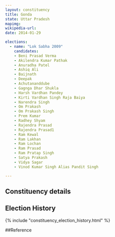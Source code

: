 ```yaml
---
layout: constituency
title: Gonda
state: Uttar Pradesh
mapimg: 
wikipedia-url: 
date: 2014-01-29

elections: 
  - name: "Lok Sabha 2009"
    candidates: 
    - Beni Prasad Verma 
    - Akilendra Kumar Pathak 
    - Anuradha Patel 
    - Ashiq Ali 
    - Baijnath 
    - Deepak 
    - Achutananddube 
    - Gagnga Dhar Shukla 
    - Harsh Vardhan Pandey 
    - Kirti Vardhan Singh Raja Baiya 
    - Narendra Singh 
    - Om Prakash 
    - Om Prakash Singh 
    - Prem Kumar 
    - Radhey Shyam 
    - Rajendra Prasad 
    - Rajendra Prasad1 
    - Ram Kewal 
    - Ram Lakhan 
    - Ram Lochan 
    - Ram Prasad 
    - Ram Pratap Singh 
    - Satya Prakash 
    - Vidya Sagar 
    - Vinod Kumar Singh Alias Pandit Singh 

---
```

## Constituency details


## Election History
{% include "constituency_election_history.html" %}

##Reference

